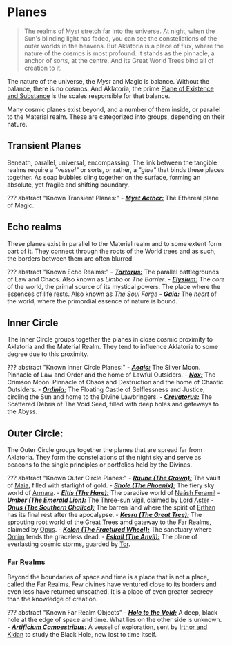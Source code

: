 # Planes

> The realms of Myst stretch far into the universe. At night, when the Sun's blinding light has faded, you can see the constellations of the outer worlds in the heavens. But Aklatoria is a place of flux, where the nature of the cosmos is most profound. It stands as the pinnacle, a anchor of sorts, at the centre. And its Great World Trees bind all of creation to it.

The nature of the universe, the _Myst_ and Magic is balance. Without the balance, there is no cosmos. And Aklatoria, the prime [Plane of Existence and Substance](./planes/materia.md) is the scales responsible for that balance.

Many cosmic planes exist beyond, and a number of them inside, or parallel to the Material realm. These are categorized into groups, depending on their nature.

## Transient Planes
Beneath, parallel, universal, encompassing. The link between the tangible realms require a _"vessel"_ or sorts, or rather, a _"glue"_ that binds these places together. As soap bubbles cling together on the surface, forming an absolute, yet fragile and shifting boundary.

??? abstract "Known Transient Planes:"
    - _**[Myst Aether:](./planes/myst.md)**_ The Ethereal plane of Magic.

## Echo realms
These planes exist in parallel to the Material realm and to some extent form part of it. They connect through the roots of the World trees and as such, the borders between them are often blurred.

??? abstract "Known Echo Realms:"
    - _**[Tartarus:](./planes/tartarus.md)**_ The parallel battlegrounds of Law and Chaos. Also known as _Limbo_ or _The Barrier_.
    - _**[Elysium:](./planes/elysium.md)**_ The _core_ of the world, the primal source of its mystical powers. The place where the essences of life rests. Also known as _The Soul Forge_
    - _**[Gaia:](./planes/gaia.md)**_ The _heart_ of the world, where the primordial essence of nature is bound.

## Inner Circle
The Inner Circle groups together the planes in close cosmic proximity to Aklatoria and the Material Realm. They tend to influence Aklatoria to some degree due to this proximity.

??? abstract "Known Inner Circle Planes:"
    - _**[Aegis:](./planes/aegis.md)**_ The Silver Moon. Pinnacle of Law and Order and the home of Lawful Outsiders.
    - _**[Nox:](./planes/nox.md)**_ The Crimson Moon. Pinnacle of Chaos and Destruction and the home of Chaotic Outsiders.
    - _**[Ordinia:](./planes/ordinia.md)**_ The Floating Castle of Selflessness and Justice, circling the Sun and home to the Divine Lawbringers.
    - _**[Crevatorus:](./planes/crevatorus.md)**_ The Scattered Debris of The Void Seed, filled with deep holes and gateways to the Abyss.

## Outer Circle:
The Outer Circle groups together the planes that are spread far from Aklatoria. They form the constellations of the night sky and serve as beacons to the single principles or portfolios held by the Divines.

??? abstract "Known Outer Circle Planes:"
    - _**[Ruune (The Crown):](./planes/ruune.md)**_ The vault of [Maia](../religion/deities/maia.md), filled with starlight of gold.
    - _**[Shole (The Phoenix):](./planes/shole.md)**_ The fiery sky world of [Armara](../religion/deities/armara.md).
    - _**[Eltis (The Hare):](./planes/eltis.md)**_ The paradise world of [Naásh Feramil](../religion/deities/naash_feramil.md)
    - _**[Umber (The Emerald Lion):](./planes/umber.md)**_ The Three-sun vigil, claimed by [Lord Aster](../religion/deities/lord_aster.md)
    - _**[Onus (The Southern Chalice):](./planes/onus.md)**_ The barren land where the spirit of [Erthan](../religion/deities/erthan.md) has its final rest after the apocalypse.
    - _**[Kesra (The Great Tree):](./planes/kesra.md)**_ The sprouting root world of the Great Trees amd gateway to the Far Realms, claimed by [Opus](../religion/deities/opus.md).
    - _**[Kelon (The Fractured Wheel):](./planes/kelon.md)**_ The sanctuary where [Ornim](../religion/deities/ornim.md) tends the graceless dead.
    - _**[Eskall (The Anvil):](./planes/eskall.md)**_ The plane of everlasting cosmic storms, guarded by [Tor](../religion/deities/tor.md).

### Far Realms
Beyond the boundaries of space and time is a place that is not a place, called the Far Realms. Few divines have ventured close to its borders and even less have returned unscathed. It is a place of even greater secrecy than the knowledge of creation.

??? abstract "Known Far Realm Objects"
    - _**[Hole to the Void:](./planes/void_of_creation.md)**_ A deep, black hole at the edge of space and time. What lies on the other side is unknown.
    - _**[Artificium Campestribus:](./planes/artificium_campestribus.md)**_ A vessel of exploration, sent by [Irthor and Kidan](../religion/deities/irthor_&_kidan.md) to study the Black Hole, now lost to time itself.